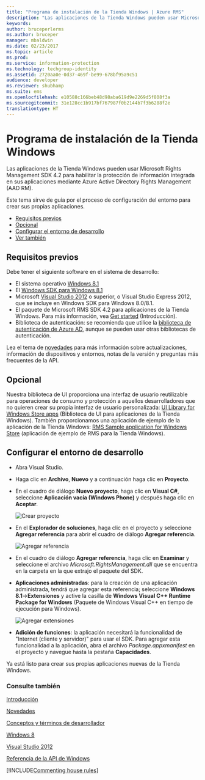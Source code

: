 ```yaml
---
title: "Programa de instalación de la Tienda Windows | Azure RMS"
description: "Las aplicaciones de la Tienda Windows pueden usar Microsoft Rights Management SDK 4.2 para habilitar la protección de información integrada en la aplicación."
keywords: 
author: bruceperlerms
ms.author: bruceper
manager: mbaldwin
ms.date: 02/23/2017
ms.topic: article
ms.prod: 
ms.service: information-protection
ms.technology: techgroup-identity
ms.assetid: 2720aa0e-0d37-469f-be99-678bf95a9c51
audience: developer
ms.reviewer: shubhamp
ms.suite: ems
ms.openlocfilehash: e10588c166beb48d98aba619d9e2269d5f808f3a
ms.sourcegitcommit: 31e128cc1b917bf767987f0b2144b7f3b6288f2e
translationtype: HT
---
```

# <a name="windows-store-setup"></a>Programa de instalación de la Tienda Windows

Las aplicaciones de la Tienda Windows pueden usar Microsoft Rights Management SDK 4.2 para habilitar la protección de información integrada en sus aplicaciones mediante Azure Active Directory Rights Management (AAD RM).

Este tema sirve de guía por el proceso de configuración del entorno para crear sus propias aplicaciones.

-   [Requisitos previos](#prerequisites)
-   [Opcional](#optional)
-   [Configurar el entorno de desarrollo](#configuring-your-development-environment)
-   [Ver también](#see-also)

## <a name="prerequisites"></a>Requisitos previos


Debe tener el siguiente software en el sistema de desarrollo:

-   El sistema operativo [Windows 8.1](http://windows.microsoft.com/en-US/windows-8/meet)
-   El [Windows SDK para Windows 8.1](https://msdn.microsoft.com/windows/desktop/bg162891.aspx)
-   Microsoft [Visual Studio 2012](http://www.microsoft.com/visualstudio/eng/products/visual-studio-overview) o superior, o Visual Studio Express 2012, que se incluye en Windows SDK para Windows 8.0/8.1.
-   El paquete de Microsoft RMS SDK 4.2 para aplicaciones de la Tienda Windows. Para más información, vea [Get started](get-started.md) (Introducción).
-   Biblioteca de autenticación: se recomienda que utilice la [biblioteca de autenticación de Azure AD](https://msdn.microsoft.com/en-us/library/jj573266.aspx), aunque se pueden usar otras bibliotecas de autenticación.

Lea el tema de [novedades](release-notes.md) para más información sobre actualizaciones, información de dispositivos y entornos, notas de la versión y preguntas más frecuentes de la API.

## <a name="optional"></a>Opcional

Nuestra biblioteca de UI proporciona una interfaz de usuario reutilizable para operaciones de consumo y protección a aquellos desarrolladores que no quieren crear su propia interfaz de usuario personalizada: [UI Library for Windows Store apps](https://github.com/AzureAD/rms-sdk-ui-for-windowsstore) (Biblioteca de UI para aplicaciones de la Tienda Windows). También proporcionamos una aplicación de ejemplo de la aplicación de la Tienda Windows: [RMS Sample application for Windows Store](https://github.com/AzureADSamples/rms-samples-for-windowsstore) (aplicación de ejemplo de RMS para la Tienda Windows).

## <a name="configuring-your-development-environment"></a>Configurar el entorno de desarrollo


-   Abra Visual Studio.
-   Haga clic en **Archivo**, **Nuevo** y a continuación haga clic en **Proyecto**.
-   En el cuadro de diálogo **Nuevo proyecto**, haga clic en **Visual C\#**, seleccione **Aplicación vacía (Windows Phone)** y después haga clic en **Aceptar**.

    ![Crear proyecto](../media/winrtsetup-newproj.png)

-   En el **Explorador de soluciones**, haga clic en el proyecto y seleccione **Agregar referencia** para abrir el cuadro de diálogo **Agregar referencia**.

    ![Agregar referencia](../media/winrtsetup-addref.png)

-   En el cuadro de diálogo **Agregar referencia**, haga clic en **Examinar** y seleccione el archivo *Microsoft.RightsManagement.dll* que se encuentra en la carpeta en la que extrajo el paquete del SDK.
-   **Aplicaciones administradas**: para la creación de una aplicación administrada, tendrá que agregar esta referencia; seleccione **Windows 8.1**-&gt;**Extensiones** y active la casilla de **Windows Visual C++ Runtime Package for Windows** (Paquete de Windows Visual C++ en tiempo de ejecución para Windows).

    ![Agregar extensiones](../media/winrtsetup-refmngr.png)

-   **Adición de funciones**: la aplicación necesitará la funcionalidad de "Internet (cliente y servidor)" para usar el SDK. Para agregar esta funcionalidad a la aplicación, abra el archivo *Package.appxmanifest* en el proyecto y navegue hasta la pestaña **Capacidades**.

Ya está listo para crear sus propias aplicaciones nuevas de la Tienda Windows.

### <a name="see-also"></a>Consulte también

[Introducción](get-started.md)

[Novedades](release-notes.md)

[Conceptos y términos de desarrollador](core-concepts.md)

[Windows 8](http://windows.microsoft.com/en-US/windows-8/meet)

[Visual Studio 2012](http://www.microsoft.com/visualstudio/eng/products/visual-studio-overview)

[Referencia de la API de Windows](https://msdn.microsoft.com/library/dn891914.aspx)

[!INCLUDE[Commenting house rules](../includes/houserules.md)]